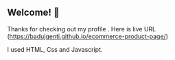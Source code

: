 
## Welcome! 👋

Thanks for checking out my profile .
Here is live URL (https://badujgenti.github.io/ecommerce-product-page/)

I used HTML, Css and Javascript.



